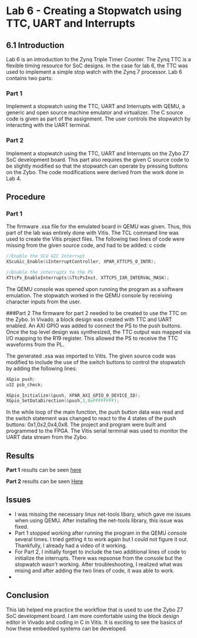 # Lab 6 - Creating a Stopwatch using TTC, UART and Interrupts
## 6.1 Introduction
Lab 6 is an introduction to the Zynq Triple Timer Counter. The Zynq TTC is a flexible timing resource for SoC designs. In the case for lab 6, the TTC was used to implement a simple stop watch with the Zynq 7 processor. Lab 6 contains two parts:

### Part 1
Implement a stopwatch using the TTC, UART and Interrupts with QEMU, a generic and open source machine emulator and virtualizer. The C source code is given as part of the assignment. The user controls the stopwatch by interacting with the UART terminal. 

### Part 2
Implement a stopwatch using the TTC, UART and Interrupts on the Zybo Z7 SoC development board. This part also requires the given C source code to be slightly modified so that the stopwatch can operate by pressing buttons on the Zybo. The code modifications were derived from the work done in Lab 4.

## Procedure
### Part 1
The firmware .xsa file for the emulated board in QEMU was given. Thus, this part of the lab was entirely done with Vitis. The TCL command line was used to create the Vitis project files. The following two lines of code were missing from the given source code, and had to be added:
 c code
```C
//Enable the SCU GIC Interrupt
XScuGic_Enable(&InterruptController, XPAR_XTTCPS_0_INTR); 

//Enable the interrupts to the PS
XTtcPs_EnableInterrupts(&TtcPsInst, XTTCPS_IXR_INTERVAL_MASK);
```

The QEMU console was opened upon running the program as a software emulation. The stopwatch worked in the QEMU console by receiving character inputs from the user.

###Part 2
The firmware for part 2 needed to be created to use the TTC on the Zybo. In Vivado, a block design was created with TTC and UART enabled. An AXI GPIO was added to connect the PS to the push buttons. Once the top level design was synthesized, the TTC output was mapped via I/O mapping to the R19 register. This allowed the PS to receive the TTC waveforms from the PL. 

The generated .xsa was imported to Vitis. The given source code was modified to include the use of the switch buttons to control the stopwatch by adding the following lines:

```C
XGpio push;
u32 psb_check;

XGpio_Initialize(&push, XPAR_AXI_GPIO_0_DEVICE_ID);
XGpio_SetDataDirection(&push,1,0xFFFFFFFF);
```

In the while loop of the main function, the push button data was read and the switch statement was changed to react to the 4 states of the push buttons: 0x1,0x2,0x4,0x8. The project and program were built and programmed to the FPGA. The Vitis serial terminal was used to monitor the UART data stream from the Zybo.

## Results

**Part 1** results can be seen [here](https://youtu.be/-FQ72GkDynI)

**Part 2** results can be seen [Here](https://youtube.com/shorts/P1whh6pWBTo?feature=share)

## Issues
- I was missing the necessary linux net-tools libary, which gave me issues when using QEMU. After installing the net-tools library, this issue was fixed.
- Part 1 stopped working after running the program in the QEMU console several times. I tried getting it to work again but I could not figure it out. Thankfully, I already had a video of it working.
- For Part 2, I initially forget to include the two additional lines of code to initialize the interrupts. There was repsonse from the console but the stopwatch wasn't working. After troubleshooting, I realized what was mising and after adding the two lines of code, it was able to work.
- 
## Conclusion
This lab helped me practice the workflow that is used to use the Zybo Z7 SoC development board. I am more comfortable using the block design editor in Vivado and coding in C in Vitis. It is exciting to see the basics of how these embedded systems can be developed.

